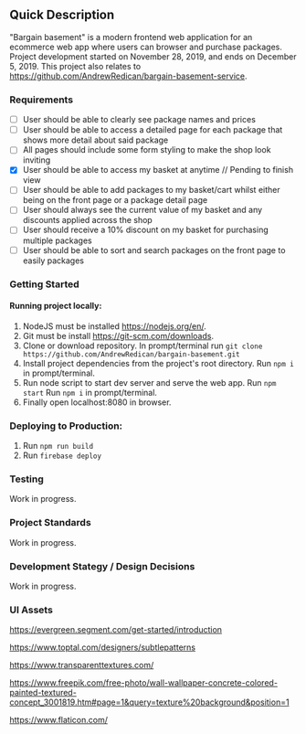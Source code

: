 ## Quick Description

"Bargain basement" is a modern frontend web application for an ecommerce web app where users can browser and purchase packages. Project development started on November 28, 2019, and ends on December 5, 2019. This project also relates to https://github.com/AndrewRedican/bargain-basement-service.

### Requirements

- [ ] User should be able to clearly see package names and prices
- [ ] User should be able to access a detailed page for each package that shows more detail about said package
- [ ] All pages should include some form styling to make the shop look inviting
- [x] User should be able to access my basket at anytime // Pending to finish view
- [ ] User should be able to add packages to my basket/cart whilst either being on the front page or a package detail page
- [ ] User should always see the current value of my basket and any discounts applied across the shop
- [ ] User should receive a 10% discount on my basket for purchasing multiple packages
- [ ] User should be able to sort and search packages on the front page to easily packages

### Getting Started

#### Running project locally:

1. NodeJS must be installed https://nodejs.org/en/.
2. Git must be install https://git-scm.com/downloads.
3. Clone or download repository. In prompt/terminal run `git clone https://github.com/AndrewRedican/bargain-basement.git`
4. Install project dependencies from the project's root directory. Run `npm i` in prompt/terminal.
5. Run node script to start dev server and serve the web app. Run `npm start` Run `npm i` in prompt/terminal.
6. Finally open localhost:8080 in browser.

### Deploying to Production:

1. Run `npm run build`
2. Run `firebase deploy`

### Testing

Work in progress.

### Project Standards

Work in progress.

### Development Stategy / Design Decisions

Work in progress.

### UI Assets

https://evergreen.segment.com/get-started/introduction

https://www.toptal.com/designers/subtlepatterns

https://www.transparenttextures.com/

https://www.freepik.com/free-photo/wall-wallpaper-concrete-colored-painted-textured-concept_3001819.htm#page=1&query=texture%20background&position=1

https://www.flaticon.com/
